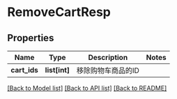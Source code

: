 # RemoveCartResp

## Properties
Name | Type | Description | Notes
------------ | ------------- | ------------- | -------------
**cart_ids** | **list[int]** |  移除购物车商品的ID | 

[[Back to Model list]](../README.md#documentation-for-models) [[Back to API list]](../README.md#documentation-for-api-endpoints) [[Back to README]](../README.md)


